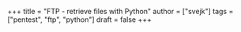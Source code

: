 +++
title = "FTP - retrieve files with Python"
author = ["svejk"]
tags = ["pentest", "ftp", "python"]
draft = false
+++
